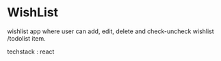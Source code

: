# WishList
wishlist app where user can add, edit, delete and check-uncheck wishlist /todolist item.

techstack : react
